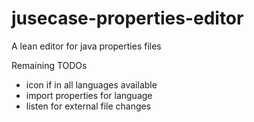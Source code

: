 # jusecase-properties-editor
A lean editor for java properties files

Remaining TODOs
- icon if in all languages available
- import properties for language
- listen for external file changes